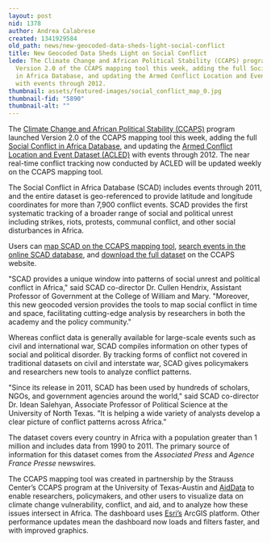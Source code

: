 ```yaml
---
layout: post
nid: 1378
author: Andrea Calabrese
created: 1341929584
old_path: news/new-geocoded-data-sheds-light-social-conflict
title: New Geocoded Data Sheds Light on Social Conflict
lede: The Climate Change and African Political Stability (CCAPS) program launched
  Version 2.0 of the CCAPS mapping tool this week, adding the full Social Conflict
  in Africa Database, and updating the Armed Conflict Location and Event Dataset (ACLED)
  with events through 2012.
thumbnail: assets/featured-images/social_conflict_map_0.jpg
thumbnail-fid: "5890"
thumbnail-alt: ""
---
```


The [Climate Change and African Political Stability (CCAPS)](http://ccaps.strausscenter.org/) program launched Version 2.0 of the CCAPS mapping tool this week, adding the full [Social Conflict in Africa Database](http://strausscenter.org/ccaps/research/about-social-conflict.html), and updating the [Armed Conflict Location and Event Dataset (ACLED)](http://strausscenter.org/ccaps/research/armed-conflict.html) with events through 2012. The near real-time conflict tracking now conducted by ACLED will be updated weekly on the CCAPS mapping tool.

The Social Conflict in Africa Database (SCAD) includes events through 2011, and the entire dataset is geo-referenced to provide latitude and longitude coordinates for more than 7,900 conflict events. SCAD provides the first systematic tracking of a broader range of social and political unrest including strikes, riots, protests, communal conflict, and other social disturbances in Africa.

Users can [map SCAD on the CCAPS mapping tool](http://ccaps.aiddata.org/dashboards/show/539920), [search events in the online SCAD database](http://ccaps.aiddata.org/dashboards/show/539920), and [download the full dataset](http://strausscenter.org/scad.html) on the CCAPS website.

"SCAD provides a unique window into patterns of social unrest and political conflict in Africa," said SCAD co-director Dr. Cullen Hendrix, Assistant Professor of Government at the College of William and Mary. "Moreover, this new geocoded version provides the tools to map social conflict in time and space, facilitating cutting-edge analysis by researchers in both the academy and the policy community."

Whereas conflict data is generally available for large-scale events such as civil and international war, SCAD compiles information on other types of social and political disorder. By tracking forms of conflict not covered in traditional datasets on civil and interstate war, SCAD gives policymakers and researchers new tools to analyze conflict patterns.

"Since its release in 2011, SCAD has been used by hundreds of scholars, NGOs, and government agencies around the world," said SCAD co-director Dr. Idean Salehyan, Associate Professor of Political Science at the University of North Texas. "It is helping a wide variety of analysts develop a clear picture of conflict patterns across Africa.”

The dataset covers every country in Africa with a population greater than 1 million and includes data from 1990 to 2011. The primary source of information for this dataset comes from the *Associated Press* and *Agence France Presse* newswires.

The CCAPS mapping tool was created in partnership by the Strauss Center’s CCAPS program at the University of Texas-Austin and [AidData](http://www.aiddata.org/) to enable researchers, policymakers, and other users to visualize data on climate change vulnerability, conflict, and aid, and to analyze how these issues intersect in Africa. The dashboard uses [Esri’s](http://www.esri.com/) ArcGIS platform. Other performance updates mean the dashboard now loads and filters faster, and with improved graphics.
